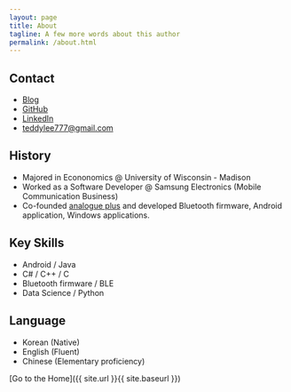 ```yaml
---
layout: page
title: About
tagline: A few more words about this author
permalink: /about.html
---
```


## Contact
+ [Blog](https://teddylee777.github.io)
+ [GitHub](https://github.com/teddylee777)
+ [LinkedIn](https://www.linkedin.com/in/teddy-lee/)
+ <teddylee777@gmail.com>

## History
+ Majored in Econonomics @ University of Wisconsin - Madison
+ Worked as a Software Developer @ Samsung Electronics (Mobile Communication Business)
+ Co-founded [analogue plus](https://www.analogue-plus.com) and developed Bluetooth firmware, Android application, Windows applications.

## Key Skills
+ Android / Java
+ C# / C++ / C
+ Bluetooth firmware / BLE
+ Data Science / Python

## Language
+ Korean (Native)
+ English (Fluent)
+ Chinese (Elementary proficiency)

[Go to the Home]({{ site.url }}{{ site.baseurl }})
